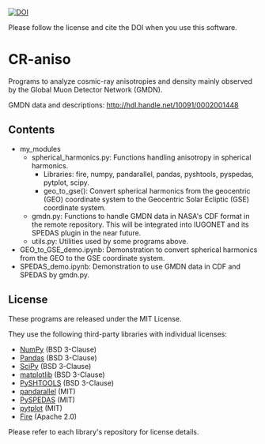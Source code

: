[![DOI](https://zenodo.org/badge/DOI/10.5281/zenodo.15629342.svg)](https://doi.org/10.5281/zenodo.15629342)

Please follow the license and cite the DOI when you use this software.

# CR-aniso
Programs to analyze cosmic-ray anisotropies and density mainly observed by the Global Muon Detector Network (GMDN).

GMDN data and descriptions: http://hdl.handle.net/10091/0002001448

## Contents
- my_modules
  - spherical_harmonics.py: Functions handling anisotropy in spherical harmonics.
    - Libraries: fire, numpy, pandarallel, pandas, pyshtools, pyspedas, pytplot, scipy.
    - geo_to_gse(): Convert spherical harmonics from the geocentric (GEO) coordinate system to the Geocentric Solar Ecliptic (GSE) coordinate system.
  - gmdn.py: Functions to handle GMDN data in  NASA's CDF format in the remote repository. This will be integrated into IUGONET and its SPEDAS plugin in the near future.
  - utils.py: Utilities used by some programs above.
- GEO_to_GSE_demo.ipynb: Demonstration to convert spherical harmonics from the GEO to the GSE coordinate system.
- SPEDAS_demo.ipynb: Demonstration to use GMDN data in CDF and SPEDAS by gmdn.py.

## License

These programs are released under the MIT License.

They use the following third-party libraries with individual licenses:

- [NumPy](https://numpy.org/) (BSD 3-Clause)
- [Pandas](https://pandas.pydata.org/) (BSD 3-Clause)
- [SciPy](https://scipy.org/) (BSD 3-Clause)
- [matplotlib](https://matplotlib.org/) (BSD 3-Clause)
- [PySHTOOLS](https://shtools.oca.eu/) (BSD 3-Clause)
- [pandarallel](https://github.com/nalepae/pandarallel) (MIT)
- [PySPEDAS](https://github.com/spedas/pyspedas) (MIT)
- [pytplot](https://github.com/MAVENSDC/pytplot) (MIT)
- [Fire](https://github.com/google/python-fire) (Apache 2.0)

Please refer to each library's repository for license details.
